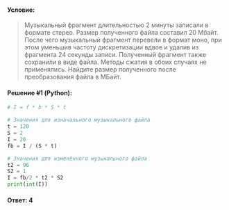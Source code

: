 #### Условие:

> Музыкальный фрагмент длительностью 2 минуты записали в формате стерео. 
Размер полученного файла составил 20 Мбайт. 
После чего музыкальный фрагмент перевели в формат моно, при этом уменьшив частоту дискретизации вдвое и удалив из фрагмента 24 секунды записи. 
Полученный фрагмент также сохранили в виде файла. 
Методы сжатия в обоих случаях не применялись. Найдите размер полученного после преобразования файла в МБайт.

#### Решение #1 (Python):
```python
# I = f * b * S * t

# Значения для изначального музыкального файла
t = 120
S = 2
I = 20
fb = I / (S * t)

# Значения для изменённого музыкального файла
t2 = 96
S2 = 1
I = fb/2 * t2 * S2
print(int(I))
```

#### Ответ: 4
